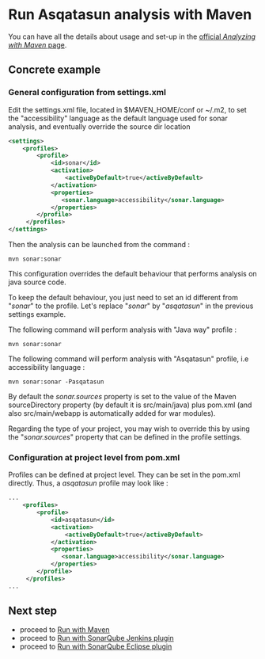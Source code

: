 # Run Asqatasun analysis with Maven

You can have all the details about usage and set-up in the [official *Analyzing with Maven* page](http://docs.sonarqube.org/display/SONAR/Analyzing+with+Maven).

## Concrete example

### General configuration from settings.xml

Edit the settings.xml file, located in $MAVEN_HOME/conf or ~/.m2, to set the "accessibility" language as the default language used for sonar analysis, and eventually override the source dir location

```xml
<settings>
    <profiles>
        <profile>
            <id>sonar</id>
            <activation>
                <activeByDefault>true</activeByDefault>
            </activation>
            <properties>
               <sonar.language>accessibility</sonar.language>
            </properties>
        </profile>
     </profiles>
</settings>
```

Then the analysis can be launched from the command :

```
mvn sonar:sonar
```

This configuration overrides the default behaviour that performs analysis on java source code.

To keep the default behaviour, you just need to set an id different from "*sonar*" to the profile. Let's replace "*sonar*" by "*asqatasun*" in the previous settings example.

The following command  will perform analysis with "Java way" profile : 

```
mvn sonar:sonar
```

The following command will perform analysis with "Asqatasun" profile, i.e accessibility language : 

```
mvn sonar:sonar -Pasqatasun
```

By default the *sonar.sources* property is set to the value of the Maven sourceDirectory property (by default it is src/main/java) plus pom.xml (and also src/main/webapp is automatically added for war modules).

Regarding the type of your project, you may wish to override this by using the "*sonar.sources*" property that can be defined in the profile settings.

### Configuration at project level from pom.xml

Profiles can be defined at project level. They can be set in the pom.xml directly. Thus, a *asqatasun* profile may look like :
```xml
...
    <profiles>
        <profile>
            <id>asqatasun</id>
            <activation>
                <activeByDefault>true</activeByDefault>
            </activation>
            <properties>
               <sonar.language>accessibility</sonar.language>
            </properties>
        </profile>
     </profiles>
...
```



## Next step

* proceed to [Run with Maven](run-with-sonar-runner.md)
* proceed to [Run with SonarQube Jenkins plugin](run-with-jenkins.md)
* proceed to [Run with SonarQube Eclipse plugin](run-with-eclipse.md)
